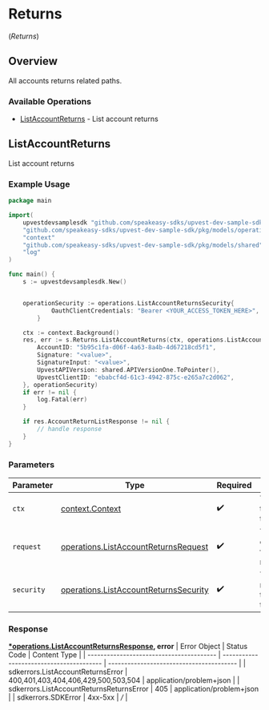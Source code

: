 # Returns
(*Returns*)

## Overview

All accounts returns related paths.

### Available Operations

* [ListAccountReturns](#listaccountreturns) - List account returns

## ListAccountReturns

List account returns

### Example Usage

```go
package main

import(
	upvestdevsamplesdk "github.com/speakeasy-sdks/upvest-dev-sample-sdk"
	"github.com/speakeasy-sdks/upvest-dev-sample-sdk/pkg/models/operations"
	"context"
	"github.com/speakeasy-sdks/upvest-dev-sample-sdk/pkg/models/shared"
	"log"
)

func main() {
    s := upvestdevsamplesdk.New()


    operationSecurity := operations.ListAccountReturnsSecurity{
            OauthClientCredentials: "Bearer <YOUR_ACCESS_TOKEN_HERE>",
        }

    ctx := context.Background()
    res, err := s.Returns.ListAccountReturns(ctx, operations.ListAccountReturnsRequest{
        AccountID: "5b95c1fa-d06f-4a63-8a4b-4d67218cd5f1",
        Signature: "<value>",
        SignatureInput: "<value>",
        UpvestAPIVersion: shared.APIVersionOne.ToPointer(),
        UpvestClientID: "ebabcf4d-61c3-4942-875c-e265a7c2d062",
    }, operationSecurity)
    if err != nil {
        log.Fatal(err)
    }

    if res.AccountReturnListResponse != nil {
        // handle response
    }
}
```

### Parameters

| Parameter                                                                                          | Type                                                                                               | Required                                                                                           | Description                                                                                        |
| -------------------------------------------------------------------------------------------------- | -------------------------------------------------------------------------------------------------- | -------------------------------------------------------------------------------------------------- | -------------------------------------------------------------------------------------------------- |
| `ctx`                                                                                              | [context.Context](https://pkg.go.dev/context#Context)                                              | :heavy_check_mark:                                                                                 | The context to use for the request.                                                                |
| `request`                                                                                          | [operations.ListAccountReturnsRequest](../../pkg/models/operations/listaccountreturnsrequest.md)   | :heavy_check_mark:                                                                                 | The request object to use for the request.                                                         |
| `security`                                                                                         | [operations.ListAccountReturnsSecurity](../../pkg/models/operations/listaccountreturnssecurity.md) | :heavy_check_mark:                                                                                 | The security requirements to use for the request.                                                  |


### Response

**[*operations.ListAccountReturnsResponse](../../pkg/models/operations/listaccountreturnsresponse.md), error**
| Error Object                             | Status Code                              | Content Type                             |
| ---------------------------------------- | ---------------------------------------- | ---------------------------------------- |
| sdkerrors.ListAccountReturnsError        | 400,401,403,404,406,429,500,503,504      | application/problem+json                 |
| sdkerrors.ListAccountReturnsReturnsError | 405                                      | application/problem+json                 |
| sdkerrors.SDKError                       | 4xx-5xx                                  | */*                                      |
